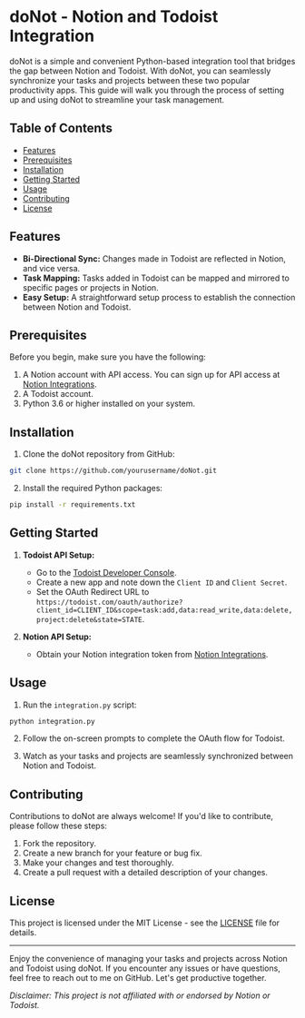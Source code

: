 # doNot - Notion and Todoist Integration

doNot is a simple and convenient Python-based integration tool that bridges the gap between Notion and Todoist. With doNot, you can seamlessly synchronize your tasks and projects between these two popular productivity apps. This guide will walk you through the process of setting up and using doNot to streamline your task management.

## Table of Contents

- [Features](#features)
- [Prerequisites](#prerequisites)
- [Installation](#installation)
- [Getting Started](#getting-started)
- [Usage](#usage)
- [Contributing](#contributing)
- [License](#license)

## Features

- **Bi-Directional Sync:** Changes made in Todoist are reflected in Notion, and vice versa.
- **Task Mapping:** Tasks added in Todoist can be mapped and mirrored to specific pages or projects in Notion.
- **Easy Setup:** A straightforward setup process to establish the connection between Notion and Todoist.

## Prerequisites

Before you begin, make sure you have the following:

1. A Notion account with API access. You can sign up for API access at [Notion Integrations](https://www.notion.so/my-integrations).
2. A Todoist account.
3. Python 3.6 or higher installed on your system.

## Installation

1. Clone the doNot repository from GitHub:

```bash
git clone https://github.com/yourusername/doNot.git
```

2. Install the required Python packages:

```bash
pip install -r requirements.txt
```

## Getting Started

1. **Todoist API Setup:**
   - Go to the [Todoist Developer Console](https://developer.todoist.com/appconsole.html).
   - Create a new app and note down the `Client ID` and `Client Secret`.
   - Set the OAuth Redirect URL to `https://todoist.com/oauth/authorize?client_id=CLIENT_ID&scope=task:add,data:read_write,data:delete,project:delete&state=STATE`.

2. **Notion API Setup:**
   - Obtain your Notion integration token from [Notion Integrations](https://www.notion.so/my-integrations).

## Usage

1. Run the `integration.py` script:

```bash
python integration.py
```

2. Follow the on-screen prompts to complete the OAuth flow for Todoist.

3. Watch as your tasks and projects are seamlessly synchronized between Notion and Todoist.

## Contributing

Contributions to doNot are always welcome! If you'd like to contribute, please follow these steps:

1. Fork the repository.
2. Create a new branch for your feature or bug fix.
3. Make your changes and test thoroughly.
4. Create a pull request with a detailed description of your changes.

## License

This project is licensed under the MIT License - see the [LICENSE](LICENSE) file for details.

---

Enjoy the convenience of managing your tasks and projects across Notion and Todoist using doNot. If you encounter any issues or have questions, feel free to reach out to me on GitHub. Let's get productive together.

*Disclaimer: This project is not affiliated with or endorsed by Notion or Todoist.*
